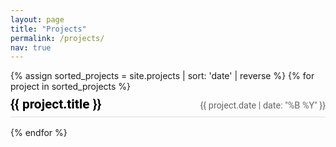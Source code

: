 ```yaml
---
layout: page
title: "Projects"
permalink: /projects/
nav: true
---
```


<style>
  .projects-list .project-header {
    display: flex;
    justify-content: space-between;
    align-items: baseline;
    padding: 0.5rem 0;
    border-bottom: 1px solid #ddd;
    margin-bottom: 1rem;
  }
  .projects-list .project-title {
    margin: 0;
    font-size: 1.3rem;
    font-family: 'Roboto', sans-serif;
  }
  .projects-list .project-title a {
    color: #000; /* black text */
    text-decoration: none;
  }
  .projects-list .project-date {
    font-size: 0.9rem;
    color: #666;
    font-family: 'Roboto', sans-serif;
  }
</style>

<div class="projects-list">
  {% assign sorted_projects = site.projects | sort: 'date' | reverse %}
  {% for project in sorted_projects %}
  <article class="project">
    <div class="project-header">
      <h2 class="project-title"><a href="{{ project.url }}">{{ project.title }}</a></h2>
      <span class="project-date">{{ project.date | date: "%B %Y" }}</span>
    </div>
  </article>
  {% endfor %}
</div>
